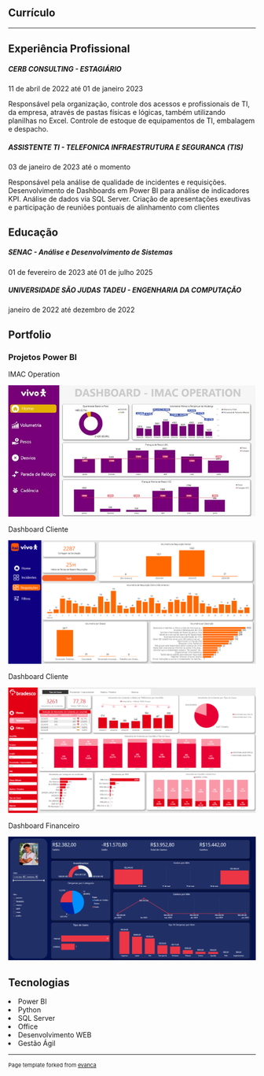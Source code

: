 ## Currículo 

---

<h2>Experiência Profissional</h2>

<h5>CERB CONSULTING - ESTAGIÁRIO</h5>
<p>11 de abril de 2022 até 01 de janeiro 2023</p>
<p>Responsável pela organização, controle dos acessos e profissionais de TI, da empresa, através de pastas físicas e lógicas, também utilizando planilhas no Excel. Controle de estoque de equipamentos de TI, embalagem e despacho.
<p>

<h5>ASSISTENTE TI - TELEFONICA INFRAESTRUTURA E SEGURANCA (TIS)</h5>
<p>03 de janeiro de 2023 até o momento</p>
<p>Responsável pela análise de qualidade de incidentes e requisições.
Desenvolvimento de Dashboards em Power BI para análise de indicadores KPI.
Análise de dados via SQL Server.
Criação de apresentações exeutivas e participação de reuniões pontuais de alinhamento com clientes</p>



<h2>Educação</h2>

<h5>SENAC - Análise e Desenvolvimento de Sistemas</h5>
<p>01 de fevereiro de 2023 até 01 de julho 2025</p>

<h5>UNIVERSIDADE SÃO JUDAS TADEU - ENGENHARIA DA COMPUTAÇÃO</h5>
<p>janeiro de 2022 até dezembro de 2022</p>

<h2>Portfolio</h2>


<h3>Projetos Power BI</h3>

<p>IMAC Operation</p>
<img src="images/pbi_imac.jpg?raw=true"/>


<p>Dashboard Cliente</p>
<img src="images/pbi_itau.png?raw=true"/>

<p>Dashboard Cliente</p>
<img src="images/pbi_bradesco.png?raw=true"/>


<p>Dashboard Financeiro</p>
<img src = "images/dashboard_financeiro.png?raw=true">

<h2>Tecnologias</h2>

<li>Power BI</li>
<li>Python</li>
<li>SQL Server</li>
<li>Office</li>
<li>Desenvolvimento WEB</li>
<li>Gestão Ágil</li>

---
<p style="font-size:11px">Page template forked from <a href="https://github.com/evanca/quick-portfolio">evanca</a></p>
<!-- Remove above link if you don't want to attibute -->

